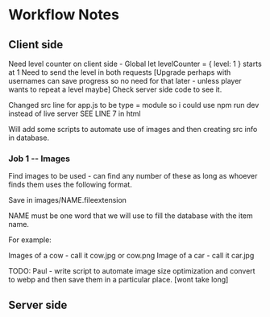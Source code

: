 # Workflow Notes

## Client side

Need level counter on client side - Global let levelCounter = { level: 1 } starts at 1
Need to send the level in both requests [Upgrade perhaps with usernames can save progress so no need for that later - unless player wants to repeat a level maybe]
Check server side code to see it. 

Changed src line for app.js to be type = module so i could use npm run dev instead of live server SEE LINE 7 in html

Will add some scripts to automate use of images and then creating src info in database. 

### Job 1 -- Images 

Find images to be used - can find any number of these as long as whoever finds them uses the following format.

Save in images/NAME.fileextension 

NAME must be one word that we will use to fill the database with the item name. 

For example:

Images of a cow - call it cow.jpg or cow.png
Image of a car - call it car.jpg

TODO: Paul - write script to automate image size optimization and convert to webp and then save them in a particular place. [wont take long]

## Server side
